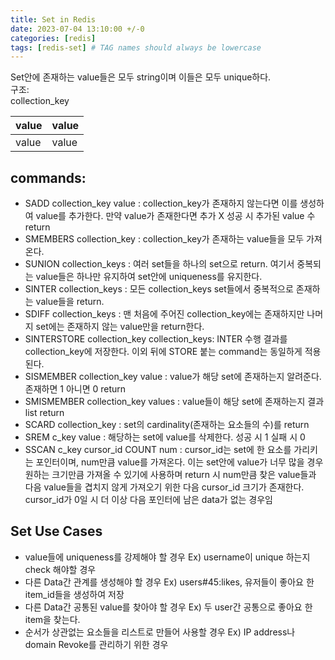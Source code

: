 ```yaml
---
title: Set in Redis
date: 2023-07-04 13:10:00 +/-0
categories: [redis]
tags: [redis-set] # TAG names should always be lowercase
---
```


Set안에 존재하는 value들은 모두 string이며 이들은 모두 unique하다.  
구조:  
collection_key

| value | value |
| ----- | ----- |
| value | value |

## commands:

- SADD collection_key value : collection_key가 존재하지 않는다면 이를 생성하여 value를 추가한다. 만약 value가 존재한다면 추가 X 성공 시 추가된 value 수 return
- SMEMBERS collection_key : collection_key가 존재하는 value들을 모두 가져온다.
- SUNION collection_keys : 여러 set들을 하나의 set으로 return. 여기서 중복되는 value들은 하나만 유지하여 set안에 uniqueness를 유지한다.
- SINTER collection_keys : 모든 collection_keys set들에서 중복적으로 존재하는 value들을 return.
- SDIFF collection_keys : 맨 처음에 주어진 collection_key에는 존재하지만 나머지 set에는 존재하지 않는 value만을 return한다.
- SINTERSTORE collection_key collection_keys: INTER 수행 결과를 collection_key에 저장한다. 이외 뒤에 STORE 붙는 command는 동일하게 적용된다.
- SISMEMBER collection_key value : value가 해당 set에 존재하는지 알려준다. 존재하면 1 아니면 0 return
- SMISMEMBER collection_key values : value들이 해당 set에 존재하는지 결과 list return
- SCARD collection_key : set의 cardinality(존재하는 요소들의 수)를 return
- SREM c_key value : 해당하는 set에 value를 삭제한다. 성공 시 1 실패 시 0
- SSCAN c_key cursor_id COUNT num : cursor_id는 set에 한 요소를 가리키는 포인터이며, num만큼 value를 가져온다. 이는 set안에 value가 너무 많을 경우 원하는 크기만큼 가져올 수 있기에 사용하며 return 시 num만큼 찾은 value들과 다음 value들을 겹치지 않게 가져오기 위한 다음 cursor_id 크기가 존재한다. cursor_id가 0일 시 더 이상 다음 포인터에 남은 data가 없는 경우임

## Set Use Cases

- value들에 uniqueness를 강제해야 할 경우 Ex) username이 unique 하는지 check 해야할 경우
- 다른 Data간 관계를 생성해야 할 경우 Ex) users#45:likes, 유저들이 좋아요 한 item_id들을 생성하여 저장
- 다른 Data간 공통된 value를 찾아야 할 경우 Ex) 두 user간 공통으로 좋아요 한 item을 찾는다.
- 순서가 상관없는 요소들을 리스트로 만들어 사용할 경우 Ex) IP address나 domain Revoke를 관리하기 위한 경우
